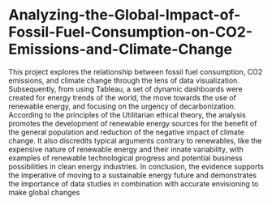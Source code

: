 # Analyzing-the-Global-Impact-of-Fossil-Fuel-Consumption-on-CO2-Emissions-and-Climate-Change

This project explores the relationship between
fossil fuel consumption, CO2 emissions, and climate change
through the lens of data visualization. Subsequently, from
using Tableau, a set of dynamic dashboards were created
for energy trends of the world, the move towards the
use of renewable energy, and focusing on the urgency
of decarbonization. According to the principles of the
Utilitarian ethical theory, the analysis promotes the development of renewable energy sources for the benefit of the
general population and reduction of the negative impact of
climate change. It also discredits typical arguments contrary to
renewables, like the expensive nature of renewable energy
and their innate variability, with examples of renewable
technological progress and potential business possibilities
in clean energy industries. In conclusion, the evidence
supports the imperative of moving to a sustainable energy
future and demonstrates the importance of data studies
in combination with accurate envisioning to make global
changes
